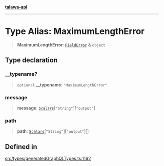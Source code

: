 [**talawa-api**](../../../README.md)

***

# Type Alias: MaximumLengthError

> **MaximumLengthError**: [`FieldError`](FieldError.md) & `object`

## Type declaration

### \_\_typename?

> `optional` **\_\_typename**: `"MaximumLengthError"`

### message

> **message**: [`Scalars`](Scalars.md)\[`"String"`\]\[`"output"`\]

### path

> **path**: [`Scalars`](Scalars.md)\[`"String"`\]\[`"output"`\][]

## Defined in

[src/types/generatedGraphQLTypes.ts:1162](https://github.com/Suyash878/talawa-api/blob/f376d03c37e9acd046e7cc983947432c95f74442/src/types/generatedGraphQLTypes.ts#L1162)
